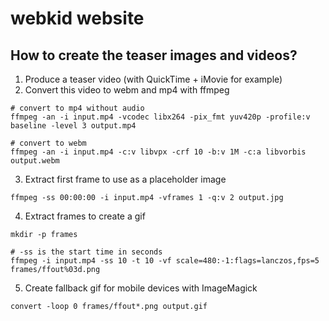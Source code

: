 # webkid website

## How to create the teaser images and videos?

1. Produce a teaser video (with QuickTime + iMovie for example)
2. Convert this video to webm and mp4 with ffmpeg

```
# convert to mp4 without audio
ffmpeg -an -i input.mp4 -vcodec libx264 -pix_fmt yuv420p -profile:v baseline -level 3 output.mp4

# convert to webm
ffmpeg -an -i input.mp4 -c:v libvpx -crf 10 -b:v 1M -c:a libvorbis output.webm
```

3. Extract first frame to use as a placeholder image

```
ffmpeg -ss 00:00:00 -i input.mp4 -vframes 1 -q:v 2 output.jpg
```

4. Extract frames to create a gif

```
mkdir -p frames

# -ss is the start time in seconds
ffmpeg -i input.mp4 -ss 10 -t 10 -vf scale=480:-1:flags=lanczos,fps=5 frames/ffout%03d.png
```

5. Create fallback gif for mobile devices with ImageMagick

```
convert -loop 0 frames/ffout*.png output.gif
```